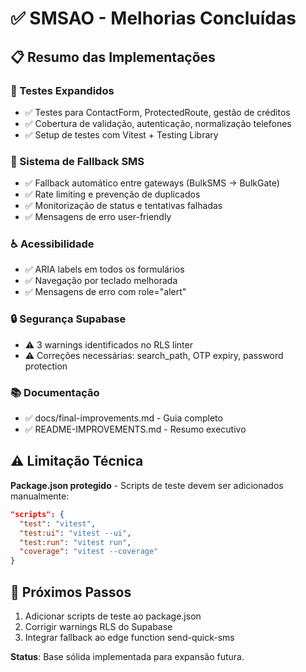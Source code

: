 # ✅ SMSAO - Melhorias Concluídas

## 📋 Resumo das Implementações

### 🧪 Testes Expandidos
- ✅ Testes para ContactForm, ProtectedRoute, gestão de créditos
- ✅ Cobertura de validação, autenticação, normalização telefones
- ✅ Setup de testes com Vitest + Testing Library

### 🔄 Sistema de Fallback SMS  
- ✅ Fallback automático entre gateways (BulkSMS → BulkGate)
- ✅ Rate limiting e prevenção de duplicados
- ✅ Monitorização de status e tentativas falhadas
- ✅ Mensagens de erro user-friendly

### ♿ Acessibilidade
- ✅ ARIA labels em todos os formulários
- ✅ Navegação por teclado melhorada
- ✅ Mensagens de erro com role="alert"

### 🔒 Segurança Supabase
- ⚠️ 3 warnings identificados no RLS linter
- ⚠️ Correções necessárias: search_path, OTP expiry, password protection

### 📚 Documentação
- ✅ docs/final-improvements.md - Guia completo
- ✅ README-IMPROVEMENTS.md - Resumo executivo

## ⚠️ Limitação Técnica
**Package.json protegido** - Scripts de teste devem ser adicionados manualmente:
```json
"scripts": {
  "test": "vitest",
  "test:ui": "vitest --ui",
  "test:run": "vitest run", 
  "coverage": "vitest --coverage"
}
```

## 🚀 Próximos Passos
1. Adicionar scripts de teste ao package.json
2. Corrigir warnings RLS do Supabase
3. Integrar fallback ao edge function send-quick-sms

**Status**: Base sólida implementada para expansão futura.
